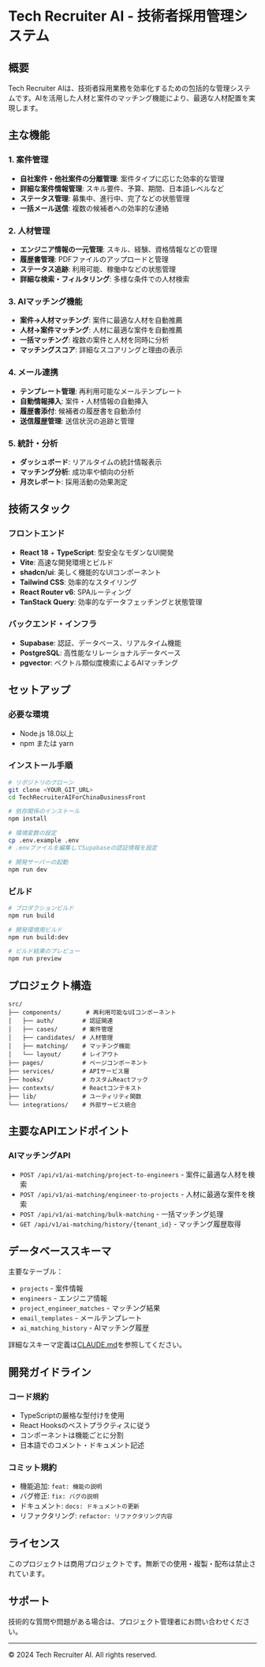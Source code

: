 # Tech Recruiter AI - 技術者採用管理システム

## 概要

Tech Recruiter AIは、技術者採用業務を効率化するための包括的な管理システムです。AIを活用した人材と案件のマッチング機能により、最適な人材配置を実現します。

## 主な機能

### 1. 案件管理
- **自社案件・他社案件の分離管理**: 案件タイプに応じた効率的な管理
- **詳細な案件情報管理**: スキル要件、予算、期間、日本語レベルなど
- **ステータス管理**: 募集中、進行中、完了などの状態管理
- **一括メール送信**: 複数の候補者への効率的な連絡

### 2. 人材管理
- **エンジニア情報の一元管理**: スキル、経験、資格情報などの管理
- **履歴書管理**: PDFファイルのアップロードと管理
- **ステータス追跡**: 利用可能、稼働中などの状態管理
- **詳細な検索・フィルタリング**: 多様な条件での人材検索

### 3. AIマッチング機能
- **案件→人材マッチング**: 案件に最適な人材を自動推薦
- **人材→案件マッチング**: 人材に最適な案件を自動推薦
- **一括マッチング**: 複数の案件と人材を同時に分析
- **マッチングスコア**: 詳細なスコアリングと理由の表示

### 4. メール連携
- **テンプレート管理**: 再利用可能なメールテンプレート
- **自動情報挿入**: 案件・人材情報の自動挿入
- **履歴書添付**: 候補者の履歴書を自動添付
- **送信履歴管理**: 送信状況の追跡と管理

### 5. 統計・分析
- **ダッシュボード**: リアルタイムの統計情報表示
- **マッチング分析**: 成功率や傾向の分析
- **月次レポート**: 採用活動の効果測定

## 技術スタック

### フロントエンド
- **React 18** + **TypeScript**: 型安全なモダンなUI開発
- **Vite**: 高速な開発環境とビルド
- **shadcn/ui**: 美しく機能的なUIコンポーネント
- **Tailwind CSS**: 効率的なスタイリング
- **React Router v6**: SPAルーティング
- **TanStack Query**: 効率的なデータフェッチングと状態管理

### バックエンド・インフラ
- **Supabase**: 認証、データベース、リアルタイム機能
- **PostgreSQL**: 高性能なリレーショナルデータベース
- **pgvector**: ベクトル類似度検索によるAIマッチング

## セットアップ

### 必要な環境
- Node.js 18.0以上
- npm または yarn

### インストール手順

```bash
# リポジトリのクローン
git clone <YOUR_GIT_URL>
cd TechRecruiterAIForChinaBusinessFront

# 依存関係のインストール
npm install

# 環境変数の設定
cp .env.example .env
# .envファイルを編集してSupabaseの認証情報を設定

# 開発サーバーの起動
npm run dev
```

### ビルド

```bash
# プロダクションビルド
npm run build

# 開発環境用ビルド
npm run build:dev

# ビルド結果のプレビュー
npm run preview
```

## プロジェクト構造

```
src/
├── components/       # 再利用可能なUIコンポーネント
│   ├── auth/        # 認証関連
│   ├── cases/       # 案件管理
│   ├── candidates/  # 人材管理
│   ├── matching/    # マッチング機能
│   └── layout/      # レイアウト
├── pages/           # ページコンポーネント
├── services/        # APIサービス層
├── hooks/           # カスタムReactフック
├── contexts/        # Reactコンテキスト
├── lib/             # ユーティリティ関数
└── integrations/    # 外部サービス統合
```

## 主要なAPIエンドポイント

### AIマッチングAPI
- `POST /api/v1/ai-matching/project-to-engineers` - 案件に最適な人材を検索
- `POST /api/v1/ai-matching/engineer-to-projects` - 人材に最適な案件を検索
- `POST /api/v1/ai-matching/bulk-matching` - 一括マッチング処理
- `GET /api/v1/ai-matching/history/{tenant_id}` - マッチング履歴取得

## データベーススキーマ

主要なテーブル：
- `projects` - 案件情報
- `engineers` - エンジニア情報
- `project_engineer_matches` - マッチング結果
- `email_templates` - メールテンプレート
- `ai_matching_history` - AIマッチング履歴

詳細なスキーマ定義は[CLAUDE.md](./CLAUDE.md)を参照してください。

## 開発ガイドライン

### コード規約
- TypeScriptの厳格な型付けを使用
- React Hooksのベストプラクティスに従う
- コンポーネントは機能ごとに分割
- 日本語でのコメント・ドキュメント記述

### コミット規約
- 機能追加: `feat: 機能の説明`
- バグ修正: `fix: バグの説明`
- ドキュメント: `docs: ドキュメントの更新`
- リファクタリング: `refactor: リファクタリング内容`

## ライセンス

このプロジェクトは商用プロジェクトです。無断での使用・複製・配布は禁止されています。

## サポート

技術的な質問や問題がある場合は、プロジェクト管理者にお問い合わせください。

---

© 2024 Tech Recruiter AI. All rights reserved.
